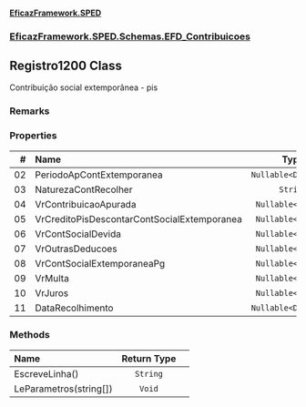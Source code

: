 #### [EficazFramework.SPED](EficazFrameworkSPED.md 'EficazFramework SPED')
### [EficazFramework.SPED.Schemas.EFD_Contribuicoes](EficazFramework.SPED.Schemas.EFD_Contribuicoes.md 'EficazFramework.SPED.Schemas.EFD_Contribuicoes')

## Registro1200 Class

Contribuição social extemporânea - pis

### Remarks
### Properties

| # | Name | Type | |
| ---: | :--- | :---: | :--- |
| 02 | PeriodoApContExtemporanea | `Nullable<DateTime>` |  |
| 03 | NaturezaContRecolher | `String` |  |
| 04 | VrContribuicaoApurada | `Nullable<Double>` |  |
| 05 | VrCreditoPisDescontarContSocialExtemporanea | `Nullable<Double>` |  |
| 06 | VrContSocialDevida | `Nullable<Double>` |  |
| 07 | VrOutrasDeducoes | `Nullable<Double>` |  |
| 08 | VrContSocialExtemporaneaPg | `Nullable<Double>` |  |
| 09 | VrMulta | `Nullable<Double>` |  |
| 10 | VrJuros | `Nullable<Double>` |  |
| 11 | DataRecolhimento | `Nullable<DateTime>` |  |
### Methods

| Name | Return Type | |
| :--- | :---: | :--- |
| EscreveLinha() | `String` |  |
| LeParametros(string[]) | `Void` |  |
